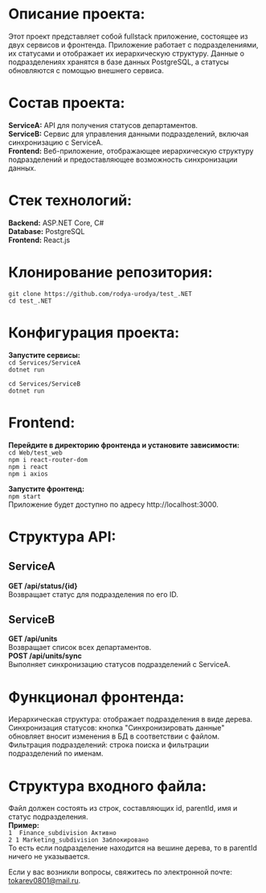 # Описание проекта:  
Этот проект представляет собой fullstack приложение, состоящее из двух сервисов и фронтенда. Приложение работает с подразделениями, их статусами и отображает их иерархическую структуру. Данные о подразделениях хранятся в базе данных PostgreSQL, а статусы обновляются с помощью внешнего сервиса.

# Состав проекта:  
__ServiceA:__ API для получения статусов департаментов.  
__ServiceB:__ Сервис для управления данными подразделений, включая синхронизацию с ServiceA.  
__Frontend:__ Веб-приложение, отображающее иерархическую структуру подразделений и предоставляющее возможность синхронизации данных.  

# Стек технологий:  
__Backend:__ ASP.NET Core, C#  
__Database:__ PostgreSQL  
__Frontend:__ React.js  

# Клонирование репозитория:  
`git clone https://github.com/rodya-urodya/test_.NET`  
`cd test_.NET`  

# Конфигурация проекта:  
__Запустите сервисы:__  
`cd Services/ServiceA`  
`dotnet run`  

`cd Services/ServiceB`  
`dotnet run`  

# Frontend:  
__Перейдите в директорию фронтенда и установите зависимости:__  
`cd Web/test_web`  
`npm i react-router-dom`  
`npm i react`  
`npm i axios`

__Запустите фронтенд:__  
`npm start`  
Приложение будет доступно по адресу http://localhost:3000.  

# Структура API:  

## ServiceA  
__GET /api/status/{id}__  
Возвращает статус для подразделения по его ID.  

## ServiceB  
__GET /api/units__  
Возвращает список всех департаментов.  
__POST /api/units/sync__  
Выполняет синхронизацию статусов подразделений с ServiceA.  

# Функционал фронтенда:  
Иерархическая структура: отображает подразделения в виде дерева.  
Синхронизация статусов: кнопка "Синхронизировать данные" обновляет вносит изменения в БД в соответствии с файлом.  
Фильтрация подразделений: строка поиска и фильтрации подразделений по именам.  

# Структура входного файла:
Файл должен состоять из строк, составляющих id, parentId, имя и статус подразделения.  
__Пример:__   
`1  Finance_subdivision Активно`  
`2 1 Marketing_subdivision Заблокировано`  
То есть если подразделение находится на вешине дерева, то в parentId ничего не указывается.  


Если у вас возникли вопросы, свяжитесь по электронной почте: tokarev0801@mail.ru.  

